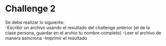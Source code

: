 # Challenge 2
Se debe realizar lo siguiente:  
-Escribir un archivo usando el resultado del challenge anterior (el de la clase persona, guardar en el arvhio tu nombre completo)
-Leer el archivo de manera asincrona
-Imprimir el resultado

